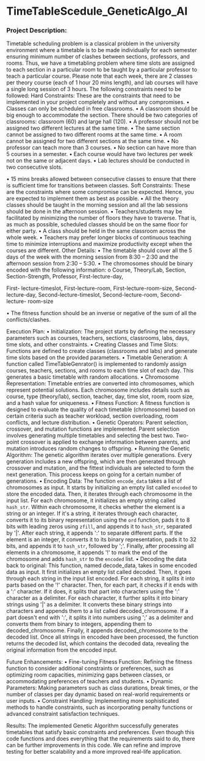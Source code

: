 # TimeTableScedule_GeneticAlgo_AI
### Project Description:
Timetable scheduling problem is a classical problem in the university environment where a
timetable is to be made individually for each semester ensuring minimum number of clashes
between sections, professors, and rooms. Thus, we have a timetabling problem where time slots
are assigned to each section in a particular room to be taught by a particular professor to teach
a particular course.
Please note that each week, there are 2 classes per theory course (each of 1 hour 20 mins
length), and lab courses will have a single long session of 3 hours.
The following constraints need to be followed:
Hard Constraints:
These are the constraints that need to be implemented in your project completely and without
any compromises.
• Classes can only be scheduled in free classrooms.
• A classroom should be big enough to accommodate the section. There should be two
categories of classrooms: classroom (60) and large hall (120).
• A professor should not be assigned two different lectures at the same time.
• The same section cannot be assigned to two different rooms at the same time.
• A room cannot be assigned for two different sections at the same time.
• No professor can teach more than 3 courses.
• No section can have more than 5 courses in a semester.
• Each course would have two lectures per week not on the same or adjacent days.
• Lab lectures should be conducted in two consecutive slots.

• 15 mins breaks allowed between consecutive classes to ensure that there is sufficient
time for transitions between classes.
Soft Constraints:
These are the constraints where some compromise can be expected. Hence, you are expected
to implement them as best as possible.
• All the theory classes should be taught in the morning session and all the lab sessions
should be done in the afternoon session.
• Teachers/students may be facilitated by minimizing the number of floors they have to
traverse. That is, as much as possible, scheduled classes should be on the same floor for
either party.
• A class should be held in the same classroom across the whole week.
• Teachers may prefer longer blocks of continuous teaching time to minimize
interruptions and maximize productivity except when the courses are different.
Other Details:
• The timetable should cover all the 5 days of the week with the morning session from
8:30 – 2:30 and the afternoon session from 2:30 – 5:30.
• The chromosomes should be binary encoded with the following information:
o Course, Theory/Lab, Section, Section-Strength, Professor, First-lecture-day,

First- lecture-timeslot, First-lecture-room, First-lecture-room-size, Second-
lecture-day, Second-lecture-timeslot, Second-lecture-room, Second-lecture-
room-size

• The fitness function should be an inverse or negative of the sum of all the
conflicts/clashes.

Execution Plan:
•	Initialization: The project starts by defining the necessary parameters such as courses, teachers, sections, classrooms, labs, days, time slots, and other constraints.
•	Creating Classes and Time Slots: Functions are defined to create classes (classrooms and labs) and generate time slots based on the provided parameters.
•	Timetable Generation: A function called TimeTableGenrator() is implemented to randomly assign courses, teachers, sections, and rooms to each time slot of each day. This generates a basic timetable with random allocations.
•	Chromosome Representation: Timetable entries are converted into chromosomes, which represent potential solutions. Each chromosome includes details such as course, type (theory/lab), section, teacher, day, time slot, room, room size, and a hash value for uniqueness.
•	Fitness Function: A fitness function is designed to evaluate the quality of each timetable (chromosome) based on certain criteria such as teacher workload, section overloading, room conflicts, and lecture distribution.
•	Genetic Operators: Parent selection, crossover, and mutation functions are implemented. Parent selection involves generating multiple timetables and selecting the best two. Two-point crossover is applied to exchange information between parents, and mutation introduces random changes to offspring.
•	Running the Genetic Algorithm: The genetic algorithm iterates over multiple generations. Every generation includes a new offspring, which are then generated through crossover and mutation, and the fittest individuals are selected to form the next generation. This process keeps on going for a certain number of generations.
•	Encoding Data: The function `encode_data` takes a list of chromosomes as input. It starts by initializing an empty list called `encoded` to store the encoded data. Then, it iterates through each chromosome in the input list. For each chromosome, it initializes an empty string called `hash_str`. Within each chromosome, it checks whether the element is a string or an integer. If it's a string, it iterates through each character, converts it to its binary representation using the `ord` function, pads it to 8 bits with leading zeros using `zfill`, and appends it to `hash_str`, separated by '|'. After each string, it appends ':' to separate different parts. If the element is an integer, it converts it to its binary representation, pads it to 32 bits, and appends it to `hash_str`, followed by ';'. Finally, after processing all elements in a chromosome, it appends '!' to mark the end of the chromosome and adds `hash_str` to the `encoded` list.
•	Decoding the data back to original: This function, named decode_data, takes in some encoded data as input. It first initializes an empty list called decoded. Then, it goes through each string in the input list encoded. For each string, it splits it into parts based on the '!' character. Then, for each part, it checks if it ends with a ':' character. If it does, it splits that part into characters using the ':' character as a delimiter. For each character, it further splits it into binary strings using '|' as a delimiter. It converts these binary strings into characters and appends them to a list called decoded_chromosome. If a part doesn't end with ':', it splits it into numbers using ';' as a delimiter and converts them from binary to integers, appending them to decoded_chromosome. Finally, it appends decoded_chromosome to the decoded list. Once all strings in encoded have been processed, the function returns the decoded list, which contains the decoded data, revealing the original information from the encoded input.


Future Enhancements:
•	Fine-tuning Fitness Function: Refining the fitness function to consider additional constraints or preferences, such as optimizing room capacities, minimizing gaps between classes, or accommodating preferences of teachers and students.
•	Dynamic Parameters: Making parameters such as class durations, break times, or the number of classes per day dynamic based on real-world requirements or user inputs.
•	Constraint Handling: Implementing more sophisticated methods to handle constraints, such as incorporating penalty functions or advanced constraint satisfaction techniques.

Results:
The implemented Genetic Algorithm successfully generates timetables that satisfy basic constraints and preferences. Even though this code functions and does everything that the requirements said to do, there can be further improvements in this code. We can refine and improve testing for better scalability and a more improved real-life application.

